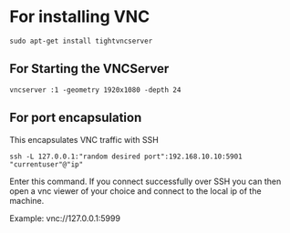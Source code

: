 
# For installing VNC

```shell
sudo apt-get install tightvncserver
```

## For Starting the VNCServer

```shell
vncserver :1 -geometry 1920x1080 -depth 24
```

## For port encapsulation

This encapsulates VNC traffic with SSH
```shell
ssh -L 127.0.0.1:"random desired port":192.168.10.10:5901 "currentuser"@"ip"
```

Enter this command. If you connect successfully over SSH you can then open a vnc viewer of your choice and connect to the local ip of the machine. 

Example:
    vnc://127.0.0.1:5999